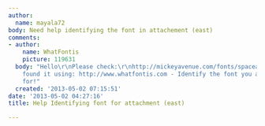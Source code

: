 ```yaml
---
author:
  name: mayala72
body: Need help identifying the font in attachement (east)
comments:
- author:
    name: WhatFontis
    picture: 119631
  body: "Hello\r\nPlease check:\r\nhttp://mickeyavenue.com/fonts/spaceage/\r\nAlex\r\nI
    found it using: http://www.whatfontis.com - Identify the font you are looking
    for!"
  created: '2013-05-02 07:15:51'
date: '2013-05-02 04:27:16'
title: Help Identifying font for attachment (east)

---
```

